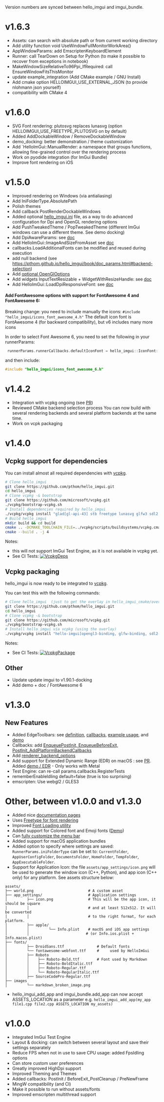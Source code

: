 Version numbers are synced between hello_imgui and imgui_bundle.

# v1.6.3
- Assets: can search with absolute path or from current working directory
- Add utility function void UseWindowFullMonitorWorkArea()
- AppWindowParams: add EmscriptenKeyboardElement
- Runner: call TearDown on Setup for Python (to make it possible to recover from exceptions in notebook)
- MakeWindowSizeRelativeTo96Ppi_IfRequired: call EnsureWindowFitsThisMonitor
- update example_integration (Add CMake example / GNU Install)
- Add cmake option HELLOIMGUI_USE_EXTERNAL_JSON (to provide nlohmann json yourself)
- compatibility with CMake 4

# v1.6.0
* SVG Font rendering: plutosvg replaces lunasvg (option HELLOIMGUI_USE_FREETYPE_PLUTOSVG on by default)
* Added AddDockableWindow / RemoveDockableWindow
* demo_docking: better demonstration / theme customization
* Add `HelloImGui::ManualRender: a namespace that groups functions, allowing fine-grained control over the rendering process
* Work on pyodide integration (for ImGui Bundle)
* Improve font rendering on iOS


# v1.5.0
* Improved rendering on Windows (via antialiasing)
* Add IniFolderType.AbsolutePath
* Polish themes
* Add callback PostRenderDockableWindows
* Added optional [hello_imgui.ini](https://github.com/pthom/hello_imgui/blob/master/hello_imgui_example.ini) file, 
  as a way to do advanced configuration for Dpi and OpenGL rendering options
* Add PushTweakedTheme / PopTweakedTheme (different ImGui windows can use a different theme. See demo docking)
* Add DpiAwareParams: see [doc](https://pthom.github.io/hello_imgui/book/doc_params.html#dpi-aware-params)
* Add HelloImGui::ImageAndSizeFromAsset see [doc](https://pthom.github.io/hello_imgui/book/doc_api.html#display-images-from-assets)
* callbacks.LoadAdditionalFonts can be modified and reused during execution
* add null backend (see https://pthom.github.io/hello_imgui/book/doc_params.html#backend-selection)
* Add [optional OpenGlOptions](https://github.com/pthom/hello_imgui/blob/98f241df2b43bb2b3191ab150c2b1a21b30c7031/src/hello_imgui/renderer_backend_options.h#L9-L56) 
* Add widgets InputTextResizable + WidgetWithResizeHandle: see [doc](https://pthom.github.io/hello_imgui/book/doc_api.html#additional-widgets)
* Add HelloImGui::LoadDpiResponsiveFont: see [doc](https://pthom.github.io/hello_imgui/book/doc_api.html#load-fonts)

#### Add FontAwesome options with support for FontAwesome 4 and FontAwesome 6:

Breaking change: you need to include manually the icons: `#include "hello_imgui/icons_font_awesome_4.h"`
The default icon font is FontAwesome 4 (for backward compatibility), but v6 includes many more icons

In order to select Font Awesome 6, you need to set the following in your runnerParams:
```cpp
 runnerParams.runnerCallbacks.defaultIconFont = hello_imgui::IconFont::FontAwesome6;
```
and then include:
```cpp
#include "hello_imgui/icons_font_awesome_6.h"
 ```

# v1.4.2

* Integration with vcpkg ongoing (see [PR](https://github.com/microsoft/vcpkg/pull/36501))
* Reviewed CMake backend selection process
You can now build with several rendering backends and several platform backends at the same time.
* Work on vcpk packaging

# v1.4.0

## Vcpkg support for dependencies
You can install almost all required dependencies with [vcpkg](https://github.com/microsoft/vcpkg). 
```bash
# Clone hello_imgui 
git clone https://github.com/pthom/hello_imgui.git
cd hello_imgui
# Clone vcpkg -& bootstrap
git clone https://github.com/microsoft/vcpkg.git
./vcpkg/bootstrap-vcpkg.sh
# Install dependencies required by hello_imgui
./vcpkg/vcpkg install "glad[gl-api-43] stb freetype lunasvg glfw3 sdl2 imgui[opengl3-binding, docking-experimental, glfw-binding, sdl2-binding,freetype, freetype-lunasvg]"
# Build hello_imgui
mkdir build && cd build
cmake .. -DCMAKE_TOOLCHAIN_FILE=../vcpkg/scripts/buildsystems/vcpkg.cmake
cmake --build . -j 4 
```

Notes: 
- this will not support ImGui Test Engine, as it is not available in vcpkg yet.
- See CI Tests: [![VcpkgDeps](https://github.com/pthom/hello_imgui/workflows/VcpkgDeps/badge.svg)](https://github.com/pthom/hello_imgui/actions/workflows/VcpkgDeps.yml)


## Vcpkg packaging
hello_imgui is now ready to be integrated to [vcpkg](https://github.com/microsoft/vcpkg).

You can test this with the following commands:
```bash
# Clone hello_imgui  (just to get the overlay in hello_imgui_cmake/overlay_vcpkg/hello-imgui)
git clone https://github.com/pthom/hello_imgui.git
cd hello_imgui
# Clone vcpkg -& bootstrap
git clone https://github.com/microsoft/vcpkg.git
./vcpkg/bootstrap-vcpkg.sh
# Install hello_imgui via vcpkg (using the overlay)
./vcpkg/vcpkg install "hello-imgui[opengl3-binding, glfw-binding, sdl2-binding]" --overlay-ports=hello_imgui_cmake/overlay_vcpkg/hello-imgui
```

Notes:
- See CI Tests: [![VcpkgPackage](https://github.com/pthom/hello_imgui/workflows/VcpkgPackage/badge.svg)](https://github.com/pthom/hello_imgui/actions/workflows/VcpkgPackage.yml)

## Other
* Update update imgui to  v1.90.1-docking
* Add demo + doc / FontAwesome 6


# v1.3.0

## New Features

* Added EdgeToolbars: see [definition](https://github.com/pthom/hello_imgui/blob/3a279ce7459b04a4c2e7460b844cbf354833964e/src/hello_imgui/runner_callbacks.h#L72-L102), [callbacks](https://github.com/pthom/hello_imgui/blob/3a279ce7459b04a4c2e7460b844cbf354833964e/src/hello_imgui/runner_callbacks.h#L140-L147), [example usage](https://github.com/pthom/hello_imgui/blob/3a279ce7459b04a4c2e7460b844cbf354833964e/src/hello_imgui_demos/hello_imgui_demodocking/hello_imgui_demodocking.main.cpp#L694-L714), and [demo](https://traineq.org/ImGuiBundle/emscripten/bin/demo_docking.html)
* Callbacks: add [EnqueuePostInit, EnqueueBeforeExit, PostInit_AddPlatformBackendCallbacks](https://pthom.github.io/hello_imgui/book/doc_params.html#runnercallbacks)
* Add [renderer_backend_options](https://pthom.github.io/hello_imgui/book/doc_params.html#renderer-backend-options)
* Add support for Extended Dynamic Range (EDR) on macOS : see [PR](https://github.com/pthom/hello_imgui/pull/89). Added [demo / EDR](https://github.com/pthom/hello_imgui/tree/master/src/hello_imgui_demos/hello_edr) - Only works with Metal
* Test Engine: can re-call params.callbacks.RegisterTests
* rememberEnableIdling default=false (true is too surprising)
* emscripten: Use webgl2 / GLES3

# Other, between v1.0.0 and v1.3.0

* Added nice [documentation pages](https://pthom.github.io/hello_imgui)
* Uses [Freetype for font rendering](https://github.com/pthom/hello_imgui/blob/549c205dd3ca98f18fcf541a2ebbfc5abdd10410/CMakeLists.txt#L96-L106)
* Improved [Font Loading utility](https://github.com/pthom/hello_imgui/blob/549c205dd3ca98f18fcf541a2ebbfc5abdd10410/src/hello_imgui/hello_imgui_font.h#L13-L62)
* Added support for Colored font and Emoji fonts ([Demo](https://traineq.org/ImGuiBundle/emscripten/bin/demo_docking.html))
* Can [fully customize the menu bar](https://pthom.github.io/hello_imgui/book/doc_api.html#customize-hello-imgui-menus)
* Added support for macOS application bundles
* Added option to specify where settings are saved: `RunnerParams.iniFolderType` can be set to: `CurrentFolder`, `AppUserConfigFolder`, `DocumentsFolder`, `HomeFolder`, `TempFolder`, `AppExecutableFolder`.
* Support for Application Icon: the file `assets/app_settings/icon.png` will be used to generate the window icon (C++, Python), and app icon (C++ only) for any platform. See assets structure below:
```
assets/
├── world.png                         # A custom asset
├── app_settings/                     # Application settings
│         ├── icon.png                # This will be the app icon, it should be square
│         │                           # and at least 512x512. It will  be converted
│         │                           # to the right format, for each platform.
│         ├── apple/
│         │         └── Info.plist    # macOS and iOS app settings
│         │                          # (or Info.ios.plist + Info.macos.plist)
├── fonts/
│         ├── DroidSans.ttf               # Default fonts
│         └── fontawesome-webfont.ttf     #     used by HelloImGui
│         ├── Roboto
│         │    ├── Roboto-Bold.ttf        # Font used by Markdown
│         │    ├── Roboto-BoldItalic.ttf
│         │    ├── Roboto-Regular.ttf
│         │    └── Roboto-RegularItalic.ttf
│         ├── SourceCodePro-Regular.ttf
├── images
│         └── markdown_broken_image.png
```
* hello_imgui_add_app and imgui_bundle.add_app can now accept ASSETS_LOCATION as a parameter e.g. `hello_imgui_add_app(my_app file1.cpp file2.cpp ASSETS_LOCATION my_assets)`


# v1.0.0

* Integrated ImGui Test Engine
* Layout & docking: can switch between several layout and save their settings separately
* Reduce FPS when not in use to save CPU usage: added FpsIdling options
* Can store custom user preferences
* Greatly improved HighDpi support
* Improved Theming and Themes
* Added callbacks: PostInit / BeforeExit_PostCleanup / PreNewFrame
* MingW compatibility (and CI)
* Make it possible to run without assets/fonts
* Improved emscripten multithread support
